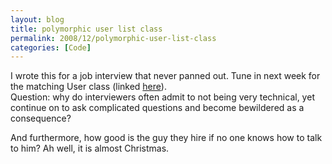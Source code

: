 ```yaml
---
layout: blog
title: polymorphic user list class
permalink: 2008/12/polymorphic-user-list-class
categories: [Code]
---
```


<p>I wrote this for a job interview that never panned out. Tune in next week for the matching User class (linked <a href="http://blog.kristeraxel.com/2008/12/polymorphic-user-list-class-part-ii/">here</a>).<br />
Question: why do interviewers often admit to not being very technical, yet continue on to ask complicated questions and become bewildered as a consequence? </p>
<p>And furthermore, how good is the guy they hire if no one knows how to talk to him? Ah well, it is almost Christmas.</p>

<script src="https://gist.github.com/860941.js?file=polymorphic_user_list.rb"></script>

